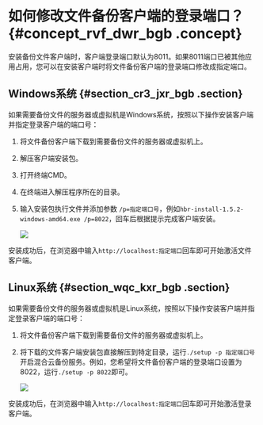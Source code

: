 # 如何修改文件备份客户端的登录端口？ {#concept_rvf_dwr_bgb .concept}

安装备份文件客户端时，客户端登录端口默认为8011。如果8011端口已被其他应用占用，您可以在安装客户端时将文件备份客户端的登录端口修改成指定端口。

## Windows系统 {#section_cr3_jxr_bgb .section}

如果需要备份文件的服务器或虚拟机是Windows系统，按照以下操作安装客户端并指定登录客户端的端口号：

1.  将文件备份客户端下载到需要备份文件的服务器或虚拟机上。
2.  解压客户端安装包。
3.  打开终端CMD。
4.  在终端进入解压程序所在的目录。
5.  输入安装包执行文件并添加参数 `/p=指定端口号`，例如`hbr-install-1.5.2-windows-amd64.exe /p=8022`，回车后根据提示完成客户端安装。

    ![](http://static-aliyun-doc.oss-cn-hangzhou.aliyuncs.com/assets/img/78559/156471625834012_zh-CN.png)


安装成功后，在浏览器中输入`http://localhost:指定端口`回车即可开始激活文件客户端。

## Linux系统 {#section_wqc_kxr_bgb .section}

如果需要备份文件的服务器或虚拟机是Linux系统，按照以下操作安装客户端并指定登录客户端的端口号：

1.  将文件备份客户端下载到需要备份文件的服务器或虚拟机上。
2.  将下载的文件客户端安装包直接解压到特定目录，运行`./setup -p 指定端口号`开启混合云备份服务。例如，您希望将文件备份客户端的登录端口设置为8022，运行`./setup -p 8022`即可。

    ![](http://static-aliyun-doc.oss-cn-hangzhou.aliyuncs.com/assets/img/78559/156471625834007_zh-CN.png)


安装成功后，在浏览器中输入`http://localhost:指定端口`回车即可开始激活登录客户端。

